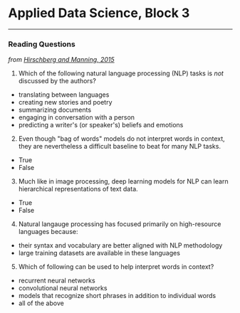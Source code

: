 # Applied Data Science, Block 3

---

### Reading Questions

*from [Hirschberg and Manning, 2015](https://science.sciencemag.org/content/349/6245/261)*

1. Which of the following natural language processing (NLP) tasks is *not* discussed by the authors?
  - translating between languages
  - creating new stories and poetry
  - summarizing documents
  - engaging in conversation with a person
  - predicting a writer's (or speaker's) beliefs and emotions
2. Even though "bag of words" models do not interpret words in context, they are nevertheless a difficult baseline to beat for many NLP tasks.
  - True
  - False
3. Much like in image processing, deep learning models for NLP can learn hierarchical representations of text data.
  - True
  - False
4. Natural langauge processing has focused primarily on high-resource languages because:
  - their syntax and vocabulary are better aligned with NLP methodology
  - large training datasets are available in these languages
5. Which of following can be used to help interpret words in context?
  - recurrent neural networks
  - convolutional neural networks
  - models that recognize short phrases in addition to individual words
  - all of the above
<!--
*from [Taggart et al., 2018](https://jamanetwork.com/journals/jamanetworkopen/fullarticle/2706498)*

6. Which of the following approaches was *not* used by the authors to identify bleeding events?
  - a support vector machine applied to bag of 1-, 2-, and 3-gram features (i.e. based on counts of 1-, 2-, and 3-word phrases)
  - a tree-based classifier applied to bag of 1-, 2-, and 3-gram features
  - a rule-based algorithm
  - a convolutional neural network applied to sequences of word vectors
  - a recurrent neural network applied to sequences of word vectors
7. In term frequency-inverse document frequency weighting, the score for each word in a text sample is (a) directly proportional to the number of times it appears in that sample, and (b) inversely proportional to the number of samples in which it appears.
  - True
  - False
8. Which of the following approaches would be *least* effective for classifying text in which negated references (e.g. *patient denies bleeding*) were important?
  - count individual words, then apply logistic regression to the word counts
  - convert words to vectors, then apply a recurrent neural network to the resulting sequences of word vectors
  - count individual words as well as 2- and 3-word phrases, then apply logistic regression to the word/phrase counts
9. What is the *most likely* explanation for the drop in CNN performance between the training and test sets?
  - the model is not complex enough to capture meaningful patterns in the training data
  - researcher error
  - overfitting
10. When bleeding-absent notes are much more common than bleeding-present notes, the model can perform well by always predicting that bleeding is absent. To counteract this effect, the authors select equal numbers of bleeding-present and bleeding-absent notes during training. Which of the following alternative strategies would *not* achieve a similar effect?
  - penalizing misclassification of bleeding-present notes more heavily by weighting the loss function
  - collecting additional bleeding-present notes until the number of bleeding-present and bleeding-absent notes is equal in the dataset
  - using early stopping to mitigate overfitting to the training set
-->
